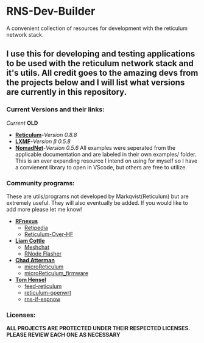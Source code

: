 # RNS-Dev-Builder
A convenient collection of resources for development with the reticulum network stack.
## I use this for developing and testing applications to be used with the reticulum network stack and it's utils. All credit goes to the amazing devs from the projects below and I will list what versions are currently in this repository. 
### Current Versions and their links:
*Current*
**OLD**
- [**Reticulum**](<https://github.com/markqvist/Reticulum>)-*Version 0.8.8* 
- [**LXMF**](<https://github.com/markqvist/LXMF>)-*Version β 0.5.8*
- [**NomadNet**](<https://github.com/markqvist/NomadNet>)-*Version 0.5.6*
All examples were seperated from the applicable documentation and are labeled in their own examples/ folder.
This is an ever expanding resource I intend on using for myself so I have a convienent library to open in VScode, but others are free to utilize.
### Community programs:
These are utils/programs not developed by Markqvist(Reticulum) but are extremely useful. They will also eventually be added. If you would like to add more please let me know!
- [**RFnexus**](<https://github.com/RFnexus>)
    - [Retipedia](<https://github.com/RFnexus/Retipedia>)
    - [Reticulum-Over-HF](<https://github.com/RFnexus/reticulum-over-hf>)
- [**Liam Cottle**](<https://github.com/liamcottle>)
    - [Meshchat](<https://github.com/liamcottle/reticulum-meshchat>)
    - [RNode Flasher](<https://liamcottle.github.io/rnode-flasher/>)
- [**Chad Atterman**](<https://github.com/attermann>)
    - [microReticulum](<https://github.com/attermann/microReticulum>)
    - [microReticulum_firmware](<https://github.com/attermann/microReticulum_Firmware>)
- [**Tom Hensel**](<https://github.com/gretel>)
    - [feed-reticulum](<https://github.com/gretel/feed-reticulum>)
    - [reticulum-openwrt](<https://github.com/gretel/reticulum-openwrt>)
    - [rns-if-espnow](<https://github.com/gretel/rns-if-espnow>)
### Licenses:
**ALL PROJECTS ARE PROTECTED UNDER THEIR RESPECTED LICENSES. PLEASE REVIEW EACH ONE AS NECESSARY**